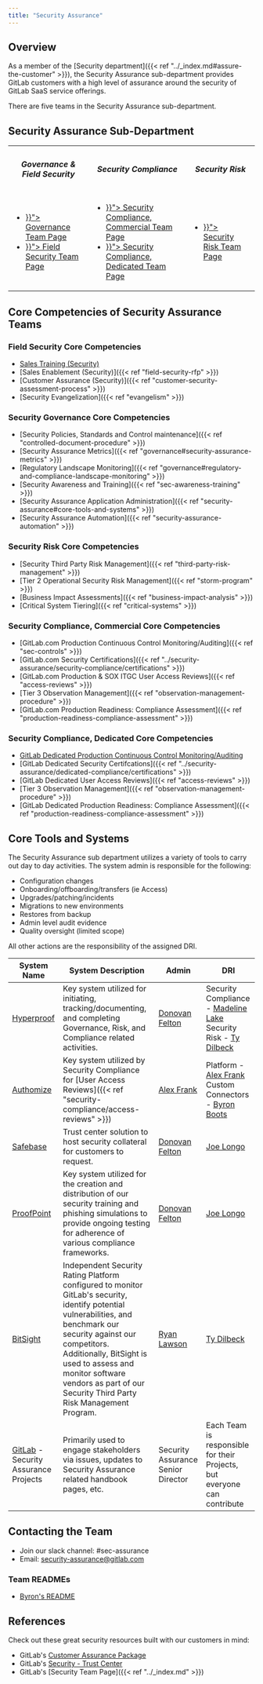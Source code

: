 ```yaml
---
title: "Security Assurance"
---
```


<link rel="stylesheet" type="text/css" href="/stylesheets/biztech.css" />

## Overview

As a member of the [Security department]({{< ref "../_index.md#assure-the-customer" >}}), the Security Assurance sub-department provides GitLab customers with a high level of assurance around the security of GitLab SaaS service offerings.

There are five teams in the Security Assurance sub-department.

## <i id="biz-tech-icons" class="fas fa-tasks"></i> Security Assurance Sub-Department

<table id="core-competencies">
  <tr>
    <th class="text-center">
        <i class="fas fa-hands-helping i-bt"></i>
        <h5>Governance & Field Security</h5>
    </th>
    <th class="text-center">
        <i class="fas fa-bullseye i-bt"></i>
        <h5>Security Compliance</h5>
    </th>
    <th class="text-center">
        <i class="fas fa-shield-alt i-bt"></i>
        <h5>Security Risk</h5>
    </th>
  </tr>
  <tr>
      <td>
        <ul>
            <li><a href="{{< ref "governance" >}}"> Governance Team Page </a></li>
            <li><a href="{{< ref "field-security" >}}"> Field Security Team Page </a></li>
        </ul>
      </td>
      <td>
        <ul>
            <li><a href="{{< ref "security-compliance" >}}"> Security Compliance, Commercial Team Page </a></li>
            <li><a href="{{< ref "dedicated-compliance" >}}"> Security Compliance, Dedicated Team Page </a></li>
        </ul>
      </td>
      <td>
        <ul>
            <li><a href="{{< ref "security-risk" >}}"> Security Risk Team Page </a></li>
        </ul>
      </td>
  </tr>
</table>

## <i class="fab fa-gitlab fa-fw" style="color:rgb(107,79,187); font-size:.85em" aria-hidden="true"></i> Core Competencies of Security Assurance Teams

### Field Security Core Competencies

- [Sales Training (Security)](/handbook/sales/onboarding/sqs-learning-objectives/)
- [Sales Enablement (Security)]({{< ref "field-security-rfp" >}})
- [Customer Assurance (Security)]({{< ref "customer-security-assessment-process" >}})
- [Security Evangelization]({{< ref "evangelism" >}})

### Security Governance Core Competencies

- [Security Policies, Standards and Control maintenance]({{< ref "controlled-document-procedure" >}})
- [Security Assurance Metrics]({{< ref "governance#security-assurance-metrics" >}})
- [Regulatory Landscape Monitoring]({{< ref "governance#regulatory-and-compliance-landscape-monitoring" >}})
- [Security Awareness and Training]({{< ref "sec-awareness-training" >}})
- [Security Assurance Application Administration]({{< ref "security-assurance#core-tools-and-systems" >}})
- [Security Assurance Automation]({{< ref "security-assurance-automation" >}})

### Security Risk Core Competencies

- [Security Third Party Risk Management]({{< ref "third-party-risk-management" >}})
- [Tier 2 Operational Security Risk Management]({{< ref "storm-program" >}})
- [Business Impact Assessments]({{< ref "business-impact-analysis" >}})
- [Critical System Tiering]({{< ref "critical-systems" >}})

### Security Compliance, Commercial Core Competencies

- [GitLab.com Production Continuous Control Monitoring/Auditing]({{< ref "sec-controls" >}})
- [GitLab.com Security Certifications]({{< ref "../security-assurance/security-compliance/certifications" >}})
- [GitLab.com Production & SOX ITGC User Access Reviews]({{< ref "access-reviews" >}})
- [Tier 3 Observation Management]({{< ref "observation-management-procedure" >}})
- [GitLab.com Production Readiness: Compliance Assessment]({{< ref "production-readiness-compliance-assessment" >}})

### Security Compliance, Dedicated Core Competencies

- [GitLab Dedicated Production Continuous Control Monitoring/Auditing](https://docs.gitlab.com/ee/subscriptions/gitlab_dedicated/)
- [GitLab Dedicated Security Certifcations]({{< ref "../security-assurance/dedicated-compliance/certifications" >}})
- [GitLab Dedicated User Access Reviews]({{< ref "access-reviews" >}})
- [Tier 3 Observation Management]({{< ref "observation-management-procedure" >}})
- [GitLab Dedicated Production Readiness: Compliance Assessment]({{< ref "production-readiness-compliance-assessment" >}})

## <i id="biz-tech-icons" class="far fa-newspaper"></i> Core Tools and Systems

The Security Assurance sub department utilizes a variety of tools to carry out day to day activities. The system admin is responsible for the following:

- Configuration changes
- Onboarding/offboarding/transfers (ie Access)
- Upgrades/patching/incidents
- Migrations to new environments
- Restores from backup
- Admin level audit evidence
- Quality oversight (limited scope)

All other actions are the responsibility of the assigned DRI.

| System Name | System Description | Admin | DRI |
|---------|-------------|---------------|---------|
| [Hyperproof](/handbook/business-technology/tech-stack/#hyperproof) | Key system utilized for initiating, tracking/documenting, and completing Governance, Risk, and Compliance related activities.  | [Donovan Felton](https://gitlab.com/dfelton) | Security Compliance - [Madeline Lake](https://gitlab.com/madlake)<br>Security Risk - [Ty Dilbeck](https://gitlab.com/tdilbeck) |
| [Authomize](https://www.authomize.com/) | Key system utilized by Security Compliance for [User Access Reviews]({{< ref "security-compliance/access-reviews" >}}) | [Alex Frank](https://gitlab.com/alexfrank09) | Platform - [Alex Frank](https://gitlab.com/alexfrank09)<br>Custom Connectors - [Byron Boots](https://gitlab.com/byronboots) |
| [Safebase](/handbook/business-technology/tech-stack/#safebase) | Trust center solution to host security collateral for customers to request. | [Donovan Felton](https://gitlab.com/dfelton) | [Joe Longo](https://gitlab.com/jlongo_gitlab) |
| [ProofPoint](/handbook/business-technology/tech-stack/#proofpoint) | Key system utilized for the creation and distribution of our security training and phishing simulations to provide ongoing testing for adherence of various compliance frameworks. | [Donovan Felton](https://gitlab.com/dfelton) | [Joe Longo](https://gitlab.com/jlongo_gitlab) |
| [BitSight](/handbook/security/security-assurance/field-security/independent_security_assurance.html) | Independent Security Rating Platform configured to monitor GitLab's security, identify potential vulnerabilities, and benchmark our security against our competitors. Additionally, BitSight is used to assess and monitor software vendors as part of our Security Third Party Risk Management Program. | [Ryan Lawson](https://gitlab.com/rlawson1) | [Ty Dilbeck](https://gitlab.com/tdilbeck) |
| [GitLab](/handbook/business-technology/tech-stack/#gitlab) - Security Assurance Projects | Primarily used to engage stakeholders via issues, updates to Security Assurance related handbook pages, etc. | Security Assurance Senior Director | Each Team is responsible for their Projects, but everyone can contribute |

## <i id="biz-tech-icons" class="fas fa-users"></i>Contacting the Team

- Join our slack channel: #sec-assurance
- Email: <security-assurance@gitlab.com>

### Team READMEs

- [Byron's README](/handbook/security/readmes/byron-boots/)

## <i class="fas fa-book" style="color:rgb(110,73,203)" aria-hidden="true"></i> References

Check out these great security resources built with our customers in mind:

- GitLab's [Customer Assurance Package](https://about.gitlab.com/security/cap/)
- GitLab's [Security - Trust Center](https://about.gitlab.com/security/)
- GitLab's [Security Team Page]({{< ref "../_index.md" >}})
